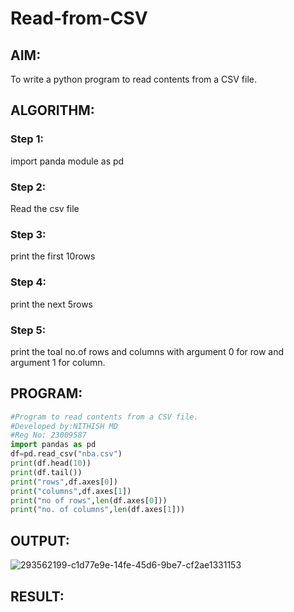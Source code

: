 # Read-from-CSV

## AIM:
To write a python program to read contents from a CSV file.
## ALGORITHM:
### Step 1:
import panda module as pd
### Step 2:
Read the csv file
### Step 3:
print the first 10rows
### Step 4:
print the next 5rows
### Step 5:
print the toal no.of rows and columns with argument 0 for row and argument 1 for column.
## PROGRAM:
```python
#Program to read contents from a CSV file.
#Developed by:NITHISH MD
#Reg No: 23009587
import pandas as pd
df=pd.read_csv("nba.csv")
print(df.head(10))
print(df.tail())
print("rows",df.axes[0])
print("columns",df.axes[1])
print("no of rows",len(df.axes[0]))
print("no. of columns",len(df.axes[1]))
```
## OUTPUT:
![293562199-c1d77e9e-14fe-45d6-9be7-cf2ae1331153](https://github.com/Mrnithishx/Read-from-CSV/assets/148201573/a2a1ee50-388e-4d8e-8443-766007f6251a)

## RESULT:
